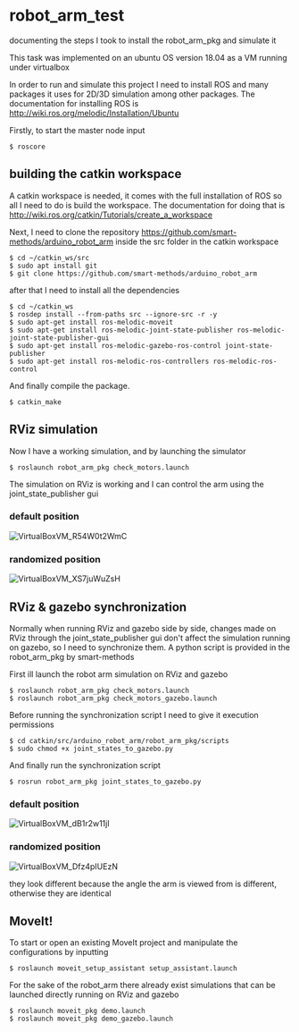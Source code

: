 # robot_arm_test
documenting the steps I took to install the robot_arm_pkg and simulate it

This task was implemented on an ubuntu OS version 18.04 as a VM running under virtualbox

In order to run and simulate this project I need to install ROS and many packages it uses for 2D/3D simulation among other packages. The documentation for installing ROS is http://wiki.ros.org/melodic/Installation/Ubuntu

Firstly, to start the master node input

```
$ roscore
```

## building the catkin workspace
A catkin workspace is needed, it comes with the full installation of ROS so all I need to do is build the workspace. The documentation for doing that is http://wiki.ros.org/catkin/Tutorials/create_a_workspace

Next, I need to clone the repository https://github.com/smart-methods/arduino_robot_arm inside the src folder in the catkin workspace

```
$ cd ~/catkin_ws/src
$ sudo apt install git
$ git clone https://github.com/smart-methods/arduino_robot_arm 
```

after that I need to install all the dependencies

```
$ cd ~/catkin_ws
$ rosdep install --from-paths src --ignore-src -r -y
$ sudo apt-get install ros-melodic-moveit
$ sudo apt-get install ros-melodic-joint-state-publisher ros-melodic-joint-state-publisher-gui
$ sudo apt-get install ros-melodic-gazebo-ros-control joint-state-publisher
$ sudo apt-get install ros-melodic-ros-controllers ros-melodic-ros-control
```

And finally compile the package.
```
$ catkin_make
```

## RViz simulation
Now I have a working simulation, and by launching the simulator

```
$ roslaunch robot_arm_pkg check_motors.launch
```

The simulation on RViz is working and I can control the arm using the joint_state_publisher gui

### default position
![VirtualBoxVM_R54W0t2WmC](https://user-images.githubusercontent.com/25144777/122289734-b7299180-cefb-11eb-8529-0bb319e0b993.png)

### randomized position
![VirtualBoxVM_XS7juWuZsH](https://user-images.githubusercontent.com/25144777/122290101-1687a180-cefc-11eb-8302-df8a38947e30.png)

## RViz & gazebo synchronization

Normally when running RViz and gazebo side by side, changes made on RViz through the joint_state_publisher gui don't affect the simulation running on gazebo, so I need to synchronize them. A python script is provided in the robot_arm_pkg by smart-methods

First ill launch the robot arm simulation on RViz and gazebo

```
$ roslaunch robot_arm_pkg check_motors.launch
$ roslaunch robot_arm_pkg check_motors_gazebo.launch
```

Before running the synchronization script I need to give it execution permissions

```
$ cd catkin/src/arduino_robot_arm/robot_arm_pkg/scripts
$ sudo chmod +x joint_states_to_gazebo.py

```

And finally run the synchronization script

```
$ rosrun robot_arm_pkg joint_states_to_gazebo.py
```

### default position
![VirtualBoxVM_dB1r2w11jl](https://user-images.githubusercontent.com/25144777/122296784-7897d500-cf03-11eb-91da-6d52f054724b.png)

### randomized position
![VirtualBoxVM_Dfz4pIUEzN](https://user-images.githubusercontent.com/25144777/122296806-82213d00-cf03-11eb-9acd-6cdedc89f472.png)

they look different because the angle the arm is viewed from is different, otherwise they are identical

## MoveIt!

To start or open an existing MoveIt project and manipulate the configurations by inputting

```
$ roslaunch moveit_setup_assistant setup_assistant.launch
```

For the sake of the robot_arm there already exist simulations that can be launched directly running on RViz and gazebo

```
$ roslaunch moveit_pkg demo.launch
$ roslaunch moveit_pkg demo_gazebo.launch
```


